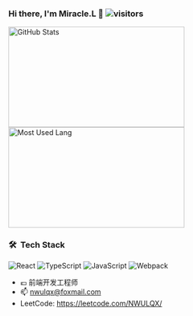 ### Hi there, I'm Miracle.L 👋 ![visitors](https://visitor-badge-reloaded.herokuapp.com/badge?page_id=nwulqx.nwulqx&color=00cf00)

<p>
<img width="350px" height="200px" alt="GitHub Stats" src="https://github-readme-stats.vercel.app/api?username=nwulqx&count_private=true&show_icons=true&include_all_commits=true&line_height=31&theme=merko&hide_border=true"/>
<img width="350px" height="200px" alt="Most Used Lang" src="https://github-readme-stats.vercel.app/api/top-langs/?username=nwulqx&layout=compact&theme=dark&hide_border=true&hide=HTML,CSS"/>
</p>

### 🛠 &nbsp;Tech Stack

![React](https://img.shields.io/badge/-React-666666?style=flat&logo=react)
![TypeScript](https://img.shields.io/badge/-TypeScript-666666?style=flat&logo=typescript)
![JavaScript](https://img.shields.io/badge/-JavaScript-666666?style=flat&logo=javascript)
![Webpack](https://img.shields.io/badge/-Webpack-666666?style=flat&logo=webpack)
- 💶 前端开发工程师
- 📫 nwulqx@foxmail.com
- LeetCode: https://leetcode.com/NWULQX/

<!--
**War3cdota/War3cdota** is a ✨ _special_ ✨ repository because its `README.md` (this file) appears on your GitHub profile.

Here are some ideas to get you started:

- 🔭 I’m currently working on ...
- 🌱 I’m currently learning ...
- 👯 I’m looking to collaborate on ...
- 🤔 I’m looking for help with ...
- 💬 Ask me about ...
- 📫 How to reach me: ...
- 😄 Pronouns: ...
- ⚡ Fun fact: ...
-->
